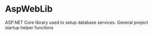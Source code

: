 # AspWebLib
ASP.NET Core library used to setup database services. General project startup helper funcitons
